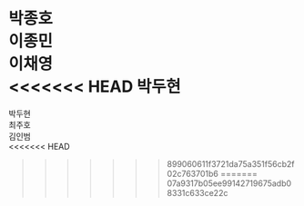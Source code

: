 박종호   
이종민   
이채영   
<<<<<<< HEAD
박두현   
=======
박두현   
최주호   
김인범   
<<<<<<< HEAD
>>>>>>> 899060611f3721da75a351f56cb2f02c763701b6
=======
>>>>>>> 07a9317b05ee99142719675adb08331c633ce22c
